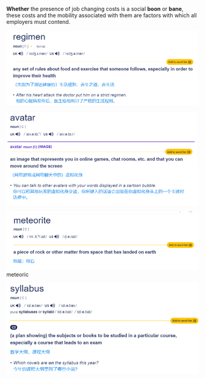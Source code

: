 **Whether** the presence of job changing costs is a social **boon** or **bane**, these costs and the mobility associated with them are factors with which all employers must contend.

![alt text](image-1.png)

![alt text](image-2.png)

![alt text](image-4.png)  meteoric

![alt text](image-5.png)